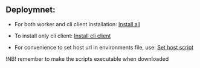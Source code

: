 ## Deploymnet:
- For both worker and cli client installation: [Install all](deployment/install_all.sh)
- To install only cli client: [Install cli client](deployment/install_cli_client.sh)

- For convenience to set host url in environments file, use: [Set host script](deployment/set_host.sh)

!NB! remember to make the scripts executable when downloaded